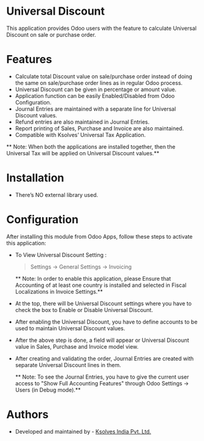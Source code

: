 # Universal Discount

This application provides Odoo users with the feature to calculate Universal Discount on sale or purchase order.

# Features

-   Calculate total Discount value on sale/purchase order instead of doing the same on sale/purchase order lines as in regular Odoo process.
-   Universal Discount can be given in percentage or amount value.
-   Application function can be easily Enabled/Disabled from Odoo  Configuration.
-   Journal Entries are maintained with a separate line for Universal Discount values.
-   Refund entries are also maintained in Journal Entries.
-   Report printing of Sales, Purchase and Invoice are also maintained.
-   Compatible with Ksolves’ Universal Tax Application. 

** Note: When both the applications are installed together, then the Universal Tax will be applied on Universal Discount values.**

# Installation

-   There’s NO external library used.

# Configuration

After installing this module from Odoo  Apps, follow these steps to activate this application:

-   To View Universal Discount Setting :

    > Settings → General Settings → Invoicing

    ** Note: In order to enable this application, please Ensure that Accounting of at least one country is installed and selected in Fiscal Localizations in Invoice Settings.**

-   At the top, there will be Universal Discount settings where you have to check the box to Enable or Disable Universal Discount.

-   After enabling the Universal Discount, you have to define accounts to be used to maintain Universal Discount values.

-   After the above step is done, a field will appear or Universal Discount value in Sales, Purchase and Invoice model view.

-   After creating and validating the order, Journal Entries are created with separate Universal Discount lines in them.

      ** Note: To see the Journal Entries, you have to give the current user access to "Show Full Accounting Features" through Odoo  Settings → Users (in Debug mode).**


 # Authors

-   Developed and maintained by - [Ksolves India Pvt. Ltd.](https://www.ksolves.com/)


